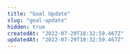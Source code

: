 ```yaml
---
title: "Goal Update"
slug: "goal-update"
hidden: true
createdAt: "2022-07-29T18:32:59.467Z"
updatedAt: "2022-07-29T18:32:59.467Z"
---
```

